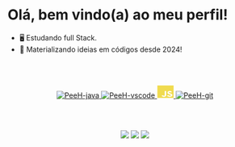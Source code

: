 <h1> Olá, bem vindo(a) ao meu perfil! </h1>

<ul>
  <li>🖥️ Estudando full Stack. </li>
  <li>🔮 Materializando ideias em códigos desde 2024!</li>
</ul>

##

<br>
<div align="center" display="inline-block">
  <a href="https://github.com/PeeHR">
  

</div>
<br>
  
<div align="center">
  
  <img alt="PeeH-java" height="25" width="33" src="https://cdn.jsdelivr.net/gh/devicons/devicon/icons/java/java-original.svg" />
  <img alt="PeeH-vscode" height="25" width="33" src="https://cdn.jsdelivr.net/gh/devicons/devicon/icons/vscode/vscode-original.svg" />
  <img  alt="PeeH-Js" height="25" width="33" src="https://raw.githubusercontent.com/devicons/devicon/master/icons/javascript/javascript-plain.svg">
  <img alt="PeeH-git" height="25" width="33" src="https://cdn.jsdelivr.net/gh/devicons/devicon/icons/git/git-original.svg" />     
  
</div>
  
  ##

<br> 
<div align="center"> 

  
  <a href="https://dev.to/peehr" target="_blank"><img src="https://img.shields.io/badge/dev.to-0A0A0A?style=for-the-badge&logo=devdotto&logoColor=white"></a>
  <a href = "mailto:lopedro45@gmail.com"><img src="https://img.shields.io/badge/-Gmail-%23333?style=for-the-badge&logo=gmail&logoColor=white" target="_blank"></a>
  <a href="https://www.linkedin.com/in/pedro-vinícius-4292a41b7/" target="_blank"><img src="https://img.shields.io/badge/-LinkedIn-%230077B5?style=for-the-badge&logo=linkedin&logoColor=white" target="_blank"></a>
  
   ##
  
</div>
</div>
